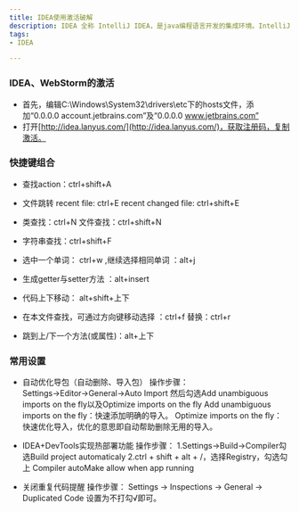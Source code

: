 ```yaml
---
title: IDEA使用激活破解
description: IDEA 全称 IntelliJ IDEA，是java编程语言开发的集成环境。IntelliJ在业界被公认为最好的java开发工具之一，尤其在智能代码助手、代码自动提示、重构、J2EE支持、各类版本工具(git、svn等)、JUnit、CVS整合、代码分析、 创新的GUI设计等方面的功能可以说是超常的。
tags:
- IDEA

---
```


### IDEA、WebStorm的激活

- 首先，编辑C:\Windows\System32\drivers\etc下的hosts文件，添加“0.0.0.0 account.jetbrains.com”及“0.0.0.0  www.jetbrains.com”
- 打开[http://idea.lanyus.com/](http://idea.lanyus.com/)，获取注册码，复制激活。

### 快捷键组合

- 查找action：ctrl+shift+A

- 文件跳转 recent file: ctrl+E         recent changed file: ctrl+shift+E

- 类查找：ctrl+N  文件查找：ctrl+shift+N

- 字符串查找：ctrl+shift+F

- 选中一个单词： ctrl+w ,继续选择相同单词 ：alt+j

- 生成getter与setter方法 ：alt+insert

- 代码上下移动： alt+shift+上下

- 在本文件查找，可通过方向键移动选择 ：ctrl+f    替换：ctrl+r

- 跳到上/下一个方法(或属性)：alt+上下


### 常用设置

- 自动优化导包（自动删除、导入包）
  操作步骤：Settings→Editor→General→Auto Import 然后勾选Add unambiguous imports on the fly以及Optimize imports on the fly
  Add unambiguous imports on the fly：快速添加明确的导入。
  Optimize imports on the fly：快速优化导入，优化的意思即自动帮助删除无用的导入。

- IDEA+DevTools实现热部署功能
  操作步骤：
  1.Settings→Build→Compiler勾选Build project automaticaly
  2.ctrl + shift + alt + /，选择Registry，勾选勾上 Compiler autoMake allow when app running

- 关闭重复代码提醒
  操作步骤： Settings -> Inspections -> General -> Duplicated Code 设置为不打勾√即可。


